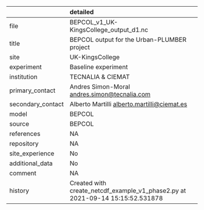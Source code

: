 |                   | detailed                                                                      |
|:------------------|:------------------------------------------------------------------------------|
| file              | BEPCOL_v1_UK-KingsCollege_output_d1.nc                                        |
| title             | BEPCOL output for the Urban-PLUMBER project                                   |
| site              | UK-KingsCollege                                                               |
| experiment        | Baseline experiment                                                           |
| institution       | TECNALIA & CIEMAT                                                             |
| primary_contact   | Andres Simon-Moral andres.simon@tecnalia.com                                  |
| secondary_contact | Alberto Martilli alberto.martilli@ciemat.es                                   |
| model             | BEPCOL                                                                        |
| source            | BEPCOL                                                                        |
| references        | NA                                                                            |
| repository        | NA                                                                            |
| site_experience   | No                                                                            |
| additional_data   | No                                                                            |
| comment           | NA                                                                            |
| history           | Created with create_netcdf_example_v1_phase2.py at 2021-09-14 15:15:52.531878 |
